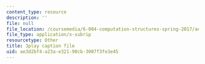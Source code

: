 ```yaml
---
content_type: resource
description: ''
file: null
file_location: /coursemedia/6-004-computation-structures-spring-2017/ae3d2bf4a23ae32190cb3007f3fe3e45_uUKJPnwlbRI.srt
file_type: application/x-subrip
resourcetype: Other
title: 3play caption file
uid: ae3d2bf4-a23a-e321-90cb-3007f3fe3e45
---
```

